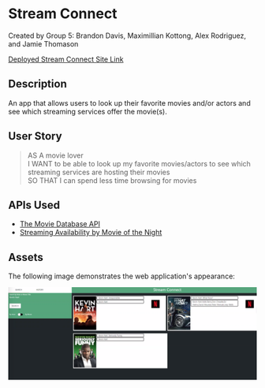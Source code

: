 # Stream Connect

Created by Group 5: Brandon Davis, Maximillian Kottong, Alex Rodriguez, and Jamie Thomason

[Deployed Stream Connect Site Link](https://gatorhatur.github.io/stream-connect/)

## Description

An app that allows users to look up their favorite movies and/or actors and see which streaming services offer the movie(s).

## User Story

> AS A movie lover <br>
I WANT to be able to look up my favorite movies/actors to see which streaming services are hosting their movies <br>
SO THAT I can spend less time browsing for movies

## APIs Used

* [The Movie Database API](https://www.themoviedb.org/documentation/api)
* [Streaming Availability by Movie of the Night](https://rapidapi.com/movie-of-the-night-movie-of-the-night-default/api/streaming-availability/) 

## Assets

The following image demonstrates the web application's appearance:

![Screenshot of Deployed Stream Connect Site](./assets/images/Screen%20Shot%202022-07-20%20at%2010.43.05%20PM.png)